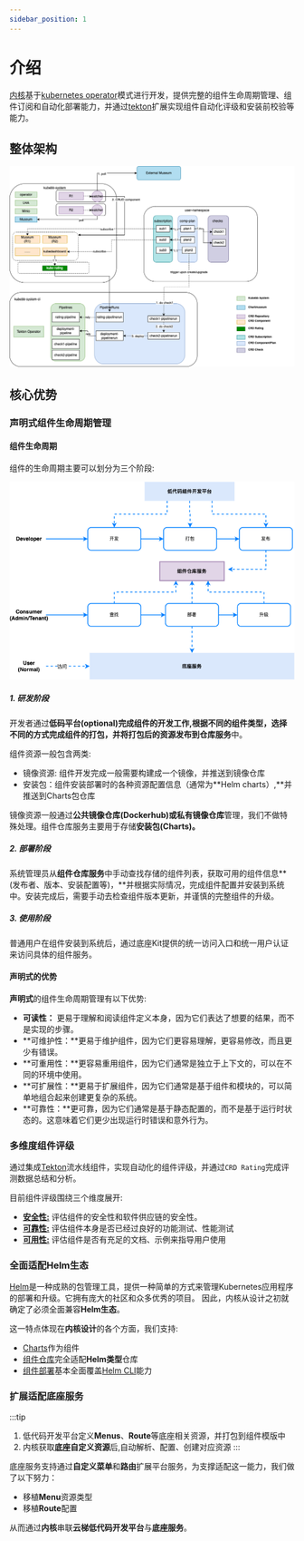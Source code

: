 ```yaml
---
sidebar_position: 1
---
```


# 介绍

[内核](https://github.com/kubebb/core)基于[kubernetes operator](https://kubernetes.io/docs/concepts/extend-kubernetes/operator/)模式进行开发，提供完整的组件生命周期管理、组件订阅和自动化部署能力，并通过[tekton](https://tekton.dev/)扩展实现组件自动化评级和安装前校验等能力。

## 整体架构

![KubeBB Core架构图](https://raw.githubusercontent.com/kubebb/core/main/assets/arch.png)

## 核心优势

### 声明式组件生命周期管理

#### 组件生命周期

组件的生命周期主要可以划分为三个阶段:

![component_lifecycle](../images/component-lifecycle.drawio.png)

##### 1. 研发阶段

开发者通过**低码平台(optional)**完成组件的开发工作,根据不同的组件类型，选择不同的方式完成组件的打包，并将打包后的资源发布到**仓库服务**中。

组件资源一般包含两类:

- 镜像资源: 组件开发完成一般需要构建成一个镜像，并推送到镜像仓库
- 安装包：组件安装部署时的各种资源配置信息（通常为**Helm charts）,**并推送到Charts包仓库

镜像资源一般通过**公共镜像仓库(Dockerhub)或私有镜像仓库**管理，我们不做特殊处理。组件仓库服务主要用于存储**安装包(Charts)。**

##### 2. 部署阶段

系统管理员从**组件仓库服务**中手动查找存储的组件列表，获取可用的组件信息**(发布者、版本、安装配置等)，**并根据实际情况，完成组件配置并安装到系统中。安装完成后，需要手动去检查组件版本更新，并谨慎的完整组件的升级。

##### 3. 使用阶段

普通用户在组件安装到系统后，通过底座Kit提供的统一访问入口和统一用户认证来访问具体的组件服务。

#### 声明式的优势

**声明式**的组件生命周期管理有以下优势:

- **可读性：** 更易于理解和阅读组件定义本身，因为它们表达了想要的结果，而不是实现的步骤。
- **可维护性：**更易于维护组件，因为它们更容易理解，更容易修改，而且更少有错误。
- **可重用性：**更容易重用组件，因为它们通常是独立于上下文的，可以在不同的环境中使用。
- **可扩展性：**更易于扩展组件，因为它们通常是基于组件和模块的，可以简单地组合起来创建更复杂的系统。
- **可靠性：**更可靠，因为它们通常是基于静态配置的，而不是基于运行时状态的。这意味着它们更少出现运行时错误和意外行为。

### 多维度组件评级

通过集成[Tekton](https://github.com/kubebb/components/tree/main/examples/tekton-operator)流水线组件，实现自动化的组件评级，并通过`CRD Rating`完成评测数据总结和分析。

目前组件评级围绕三个维度展开:

- [**安全性:**](./rating#安全性任务) 评估组件的安全性和软件供应链的安全性。
- [**可靠性:**](./rating#可靠性任务) 评估组件本身是否已经过良好的功能测试、性能测试
- [**可用性:**](./rating#可用性任务) 评估组件是否有充足的文档、示例来指导用户使用

### 全面适配Helm生态

[Helm](https://helm.sh/)是一种成熟的包管理工具，提供一种简单的方式来管理Kubernetes应用程序的部署和升级。它拥有庞大的社区和众多优秀的项目。
因此，内核从设计之初就确定了必须全面兼容**Helm生态**。

这一特点体现在**内核设计**的各个方面，我们支持:

- [Charts](https://helm.sh/docs/chart_template_guide/getting_started/)作为组件
- [组件仓库](./concepts/repository.md)完全适配**Helm类型**仓库
- [组件部署](./concepts/componentplan.md)基本全面覆盖[Helm CLI](https://helm.sh/docs/helm/helm/)能力

### 扩展适配底座服务

:::tip

1. 低代码开发平台定义**Menus**、**Route**等底座相关资源，并打包到组件模版中
2. 内核获取**底座自定义资源**后,自动解析、配置、创建对应资源
:::

底座服务支持通过**自定义菜单**和**路由**扩展平台服务，为支撑适配这一能力，我们做了以下努力：

- 移植**Menu**资源类型
- 移植**Route**配置

从而通过**内核**串联**云梯低代码开发平台**与**底座服务**。
